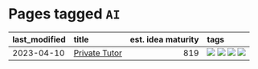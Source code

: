 # Pages tagged `AI`

|last_modified|title|est. idea maturity|tags
|:---|:---|---:|:---|
|2023-04-10|[Private Tutor](../private_tutor.md)|819|[![](https://img.shields.io/badge/tag-AI-b7fb0)](../tags/AI.md) [![](https://img.shields.io/badge/tag-discussion-b25b5)](../tags/discussion.md) [![](https://img.shields.io/badge/tag-education-76bb24)](../tags/education.md) [![](https://img.shields.io/badge/tag-startup-496a1)](../tags/startup.md)|
